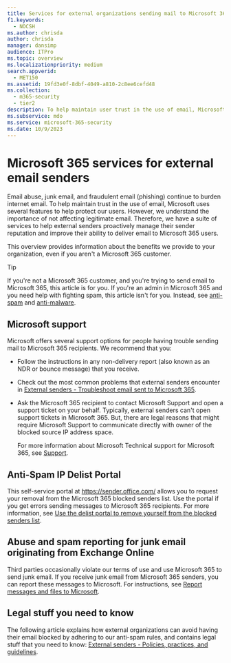 ```yaml
---
title: Services for external organizations sending mail to Microsoft 365
f1.keywords:
  - NOCSH
ms.author: chrisda
author: chrisda
manager: dansimp
audience: ITPro
ms.topic: overview
ms.localizationpriority: medium
search.appverid:
  - MET150
ms.assetid: 19fd3e0f-8dbf-4049-a810-2c8ee6cefd48
ms.collection:
  - m365-security
  - tier2
description: To help maintain user trust in the use of email, Microsoft has put in place various policies and technologies to help protect our users.
ms.subservice: mdo
ms.service: microsoft-365-security
ms.date: 10/9/2023
---
```


# Microsoft 365 services for external email senders

Email abuse, junk email, and fraudulent email (phishing) continue to burden internet email. To help maintain trust in the use of email, Microsoft uses several features to help protect our users. However, we understand the importance of not affecting legitimate email. Therefore, we have a suite of services to help external senders proactively manage their sender reputation and improve their ability to deliver email to Microsoft 365 users.

This overview provides information about the benefits we provide to your organization, even if you aren't a Microsoft 365 customer.

> [!TIP]
> If you're not a Microsoft 365 customer, and you're trying to send email to Microsoft 365, this article is for you. If you're an admin in Microsoft 365 and you need help with fighting spam, this article isn't for you. Instead, see [anti-spam](anti-spam-protection-about.md) and [anti-malware](anti-malware-protection-about.md).

## Microsoft support

Microsoft offers several support options for people having trouble sending mail to Microsoft 365 recipients. We recommend that you:

- Follow the instructions in any non-delivery report (also known as an NDR or bounce message) that you receive.
- Check out the most common problems that external senders encounter in [External senders - Troubleshoot email sent to Microsoft 365](external-senders-mail-flow-troubleshooting.md).
- Ask the Microsoft 365 recipient to contact Microsoft Support and open a support ticket on your behalf. Typically, external senders can't open support tickets in Microsoft 365. But, there are legal reasons that might require Microsoft Support to communicate directly with owner of the blocked source IP address space.

  For more information about Microsoft Technical support for Microsoft 365, see [Support](/office365/servicedescriptions/office-365-platform-service-description/support).

## Anti-Spam IP Delist Portal

This self-service portal at <https://sender.office.com/> allows you to request your removal from the Microsoft 365 blocked senders list. Use the portal if you get errors sending messages to Microsoft 365 recipients. For more information, see [Use the delist portal to remove yourself from the blocked senders list](external-senders-use-the-delist-portal-to-unblock-yourself.md).

## Abuse and spam reporting for junk email originating from Exchange Online

Third parties occasionally violate our terms of use and use Microsoft 365 to send junk email. If you receive junk email from Microsoft 365 senders, you can report these messages to Microsoft. For instructions, see [Report messages and files to Microsoft](submissions-report-messages-files-to-microsoft.md).

## Legal stuff you need to know

The following article explains how external organizations can avoid having their email blocked by adhering to our anti-spam rules, and contains legal stuff that you need to know: [External senders - Policies, practices, and guidelines](external-senders-policies-practices-guidelines.md).